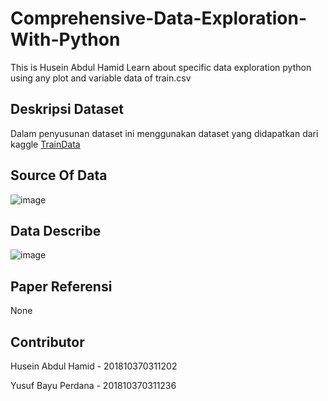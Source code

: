 # Comprehensive-Data-Exploration-With-Python
This is Husein Abdul Hamid Learn about specific data exploration python using any plot and variable data of train.csv

## Deskripsi Dataset 
Dalam penyusunan dataset ini menggunakan dataset yang didapatkan dari kaggle [TrainData](https://www.kaggle.com/code/pmarcelino/comprehensive-data-exploration-with-python/data)

## Source Of Data
![image](https://user-images.githubusercontent.com/49096980/202975696-8e5d9801-2a9a-47d5-9160-546d1d8addf4.png)

## Data Describe
![image](https://user-images.githubusercontent.com/49096980/202975991-7dba20ba-339d-4d57-bf3b-ce35f2f801bf.png)



## Paper Referensi
None


## Contributor
Husein Abdul Hamid - 201810370311202

Yusuf Bayu Perdana - 201810370311236
